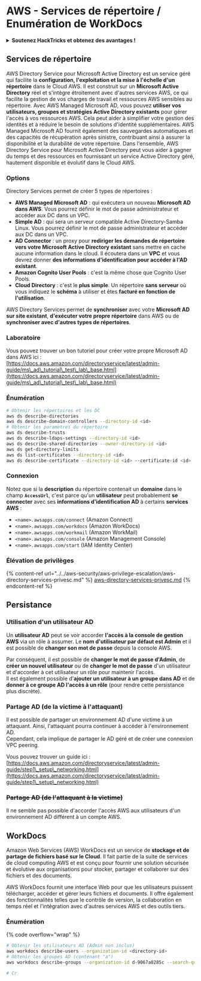 # AWS - Services de répertoire / Enumération de WorkDocs

<details>

<summary><strong>Soutenez HackTricks et obtenez des avantages !</strong></summary>

* Si vous souhaitez voir votre **entreprise annoncée dans HackTricks** ou si vous souhaitez accéder à la **dernière version de PEASS ou télécharger HackTricks en PDF**, consultez les [**PLANS D'ABONNEMENT**](https://github.com/sponsors/carlospolop) !
* Obtenez le [**swag officiel PEASS & HackTricks**](https://peass.creator-spring.com)
* Découvrez [**The PEASS Family**](https://opensea.io/collection/the-peass-family), notre collection d'[**NFTs**](https://opensea.io/collection/the-peass-family) exclusifs
* **Rejoignez le** 💬 [**groupe Discord**](https://discord.gg/hRep4RUj7f) ou le [**groupe Telegram**](https://t.me/peass) ou **suivez** moi sur **Twitter** 🐦 [**@carlospolopm**](https://twitter.com/carlospolopm).

</details>

## Services de répertoire

AWS Directory Service pour Microsoft Active Directory est un service géré qui facilite la **configuration, l'exploitation et la mise à l'échelle d'un répertoire** dans le Cloud AWS. Il est construit sur un **Microsoft Active Directory** réel et s'intègre étroitement avec d'autres services AWS, ce qui facilite la gestion de vos charges de travail et ressources AWS sensibles au répertoire. Avec AWS Managed Microsoft AD, vous pouvez **utiliser vos utilisateurs, groupes et stratégies Active Directory existants** pour gérer l'accès à vos ressources AWS. Cela peut aider à simplifier votre gestion des identités et à réduire le besoin de solutions d'identité supplémentaires. AWS Managed Microsoft AD fournit également des sauvegardes automatiques et des capacités de récupération après sinistre, contribuant ainsi à assurer la disponibilité et la durabilité de votre répertoire. Dans l'ensemble, AWS Directory Service pour Microsoft Active Directory peut vous aider à gagner du temps et des ressources en fournissant un service Active Directory géré, hautement disponible et évolutif dans le Cloud AWS.

### Options

Directory Services permet de créer 5 types de répertoires :

* **AWS Managed Microsoft AD** : qui exécutera un nouveau **Microsoft AD dans AWS**. Vous pourrez définir le mot de passe administrateur et accéder aux DC dans un VPC.
* **Simple AD** : qui sera un serveur compatible Active Directory-Samba Linux. Vous pourrez définir le mot de passe administrateur et accéder aux DC dans un VPC.
* **AD Connector** : un proxy pour **rediriger les demandes de répertoire vers votre Microsoft Active Directory existant** sans mettre en cache aucune information dans le cloud. Il écoutera dans un **VPC** et vous devrez donner **des informations d'identification pour accéder à l'AD existant**.
* **Amazon Cognito User Pools** : c'est la même chose que Cognito User Pools.
* **Cloud Directory** : c'est le **plus simple**. Un répertoire **sans serveur** où vous indiquez le **schéma** à utiliser et êtes **facturé en fonction de l'utilisation**.

AWS Directory Services permet de **synchroniser** avec votre **Microsoft AD sur site existant**, **d'exécuter votre propre répertoire** dans AWS ou de **synchroniser avec d'autres types de répertoires**.

### Laboratoire

Vous pouvez trouver un bon tutoriel pour créer votre propre Microsoft AD dans AWS ici : [https://docs.aws.amazon.com/directoryservice/latest/admin-guide/ms\_ad\_tutorial\_test\_lab\_base.html](https://docs.aws.amazon.com/directoryservice/latest/admin-guide/ms\_ad\_tutorial\_test\_lab\_base.html)

### Énumération

```bash
# Obtenir les répertoires et les DC
aws ds describe-directories
aws ds describe-domain-controllers --directory-id <id>
# Obtenir les paramètres du répertoire
aws ds describe-trusts
aws ds describe-ldaps-settings --directory-id <id>
aws ds describe-shared-directories --owner-directory-id <id>
aws ds get-directory-limits
aws ds list-certificates --directory-id <id>
aws ds describe-certificate --directory-id <id> --certificate-id <id>
```

### Connexion

Notez que si la **description** du répertoire contenait un **domaine** dans le champ **`AccessUrl`**, c'est parce qu'un **utilisateur** peut probablement **se connecter** avec ses **informations d'identification AD** à certains **services AWS** :

* `<name>.awsapps.com/connect` (Amazon Connect)
* `<name>.awsapps.com/workdocs` (Amazon WorkDocs)
* `<name>.awsapps.com/workmail` (Amazon WorkMail)
* `<name>.awsapps.com/console` (Amazon Management Console)
* `<name>.awsapps.com/start` (IAM Identity Center)

### Élévation de privilèges

{% content-ref url="../../aws-security/aws-privilege-escalation/aws-directory-services-privesc.md" %}
[aws-directory-services-privesc.md](../../aws-security/aws-privilege-escalation/aws-directory-services-privesc.md)
{% endcontent-ref %}

## Persistance

### Utilisation d'un utilisateur AD

Un **utilisateur AD** peut se voir accorder **l'accès à la console de gestion AWS** via un rôle à assumer. Le **nom d'utilisateur par défaut est Admin** et il est possible de **changer son mot de passe** depuis la console AWS.

Par conséquent, il est possible de **changer le mot de passe d'Admin**, de **créer un nouvel utilisateur** ou de **changer le mot de passe** d'un utilisateur et d'accorder à cet utilisateur un rôle pour maintenir l'accès.\
Il est également possible d'**ajouter un utilisateur à un groupe dans AD** et de **donner à ce groupe AD l'accès à un rôle** (pour rendre cette persistance plus discrète).

### Partage AD (de la victime à l'attaquant)

Il est possible de partager un environnement AD d'une victime à un attaquant. Ainsi, l'attaquant pourra continuer à accéder à l'environnement AD.\
Cependant, cela implique de partager le AD géré et de créer une connexion VPC peering.

Vous pouvez trouver un guide ici : [https://docs.aws.amazon.com/directoryservice/latest/admin-guide/step1\_setup\_networking.html](https://docs.aws.amazon.com/directoryservice/latest/admin-guide/step1\_setup\_networking.html)

### ~~Partage AD (de l'attaquant à la victime)~~

Il ne semble pas possible d'accorder l'accès AWS aux utilisateurs d'un environnement AD différent à un compte AWS.

## WorkDocs

Amazon Web Services (AWS) WorkDocs est un service de **stockage et de partage de fichiers basé sur le Cloud**. Il fait partie de la suite de services de cloud computing AWS et est conçu pour fournir une solution sécurisée et évolutive aux organisations pour stocker, partager et collaborer sur des fichiers et des documents.

AWS WorkDocs fournit une interface Web pour que les utilisateurs puissent télécharger, accéder et gérer leurs fichiers et documents. Il offre également des fonctionnalités telles que le contrôle de version, la collaboration en temps réel et l'intégration avec d'autres services AWS et des outils tiers.

### Énumération

{% code overflow="wrap" %}
```bash
# Obtenir les utilisateurs AD (Admin non inclus)
aws workdocs describe-users --organization-id <directory-id>
# Obtenir les groupes AD (contenant "a")
aws workdocs describe-groups --organization-id d-9067a0285c --search-query a

# Cr
